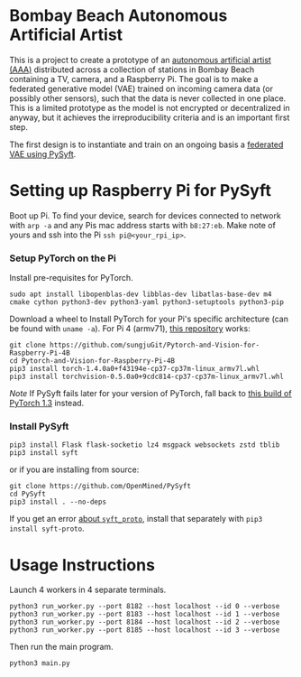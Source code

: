 # Bombay Beach Autonomous Artificial Artist

This is a project to create a prototype of an [autonomous artificial artist (AAA)](https://medium.com/@genekogan/artist-in-the-cloud-8384824a75c7) distributed across a collection of stations in Bombay Beach containing a TV, camera, and a Raspberry Pi. The goal is to make a federated generative model (VAE) trained on incoming camera data (or possibly other sensors), such that the data is never collected in one place. This is a limited prototype as the model is not encrypted or decentralized in anyway, but it achieves the irreproducibility criteria and is an important first step.

The first design is to instantiate and train on an ongoing basis a [federated VAE using PySyft](https://github.com/OpenMined/PySyft).


# Setting up Raspberry Pi for PySyft

Boot up Pi. To find your device, search for devices connected to network with `arp -a` and any Pis mac address starts with `b8:27:eb`. Make note of yours and ssh into the Pi `ssh pi@<your_rpi_ip>`.

### Setup PyTorch on the Pi

Install pre-requisites for PyTorch.

    sudo apt install libopenblas-dev libblas-dev libatlas-base-dev m4 cmake cython python3-dev python3-yaml python3-setuptools python3-pip

Download a wheel to Install PyTorch for your Pi's specific architecture (can be found with `uname -a`). For Pi 4 (armv71), [this repository](https://github.com/sungjuGit/Pytorch-and-Vision-for-Raspberry-Pi-4B) works:

    git clone https://github.com/sungjuGit/Pytorch-and-Vision-for-Raspberry-Pi-4B
    cd Pytorch-and-Vision-for-Raspberry-Pi-4B
    pip3 install torch-1.4.0a0+f43194e-cp37-cp37m-linux_armv7l.whl
    pip3 install torchvision-0.5.0a0+9cdc814-cp37-cp37m-linux_armv7l.whl 

*Note* If PySyft fails later for your version of PyTorch, fall back to [this build of PyTorch 1.3](https://discuss.pytorch.org/t/pytorch-1-3-wheels-for-raspberry-pi-python-3-7/58580) instead.

### Install PySyft

    pip3 install Flask flask-socketio lz4 msgpack websockets zstd tblib
    pip3 install syft

or if you are installing from source:

    git clone https://github.com/OpenMined/PySyft
    cd PySyft
    pip3 install . --no-deps

If you get an error [about `syft_proto`](https://github.com/OpenMined/PySyft/issues/2921), install that separately with `pip3 install syft-proto`.


# Usage Instructions

Launch 4 workers in 4 separate terminals.

    python3 run_worker.py --port 8182 --host localhost --id 0 --verbose
    python3 run_worker.py --port 8183 --host localhost --id 1 --verbose
    python3 run_worker.py --port 8184 --host localhost --id 2 --verbose
    python3 run_worker.py --port 8185 --host localhost --id 3 --verbose

Then run the main program.

    python3 main.py